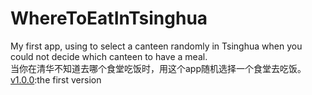 # WhereToEatInTsinghua
My first app, using to select a canteen randomly in Tsinghua when you could not decide which canteen to have a meal.  
当你在清华不知道去哪个食堂吃饭时，用这个app随机选择一个食堂去吃饭。  
[v1.0.0](https://github.com/ShowLo/WhereToEatInTsinghua/raw/master/app/release/app-release.apk):the first version  
